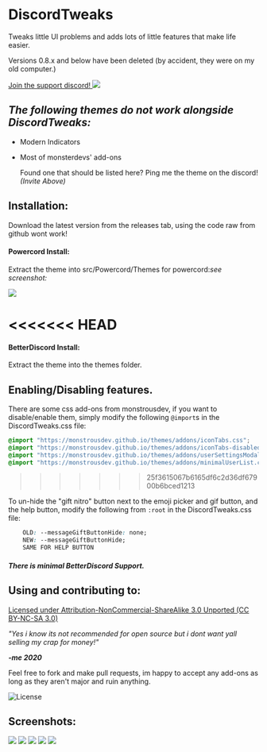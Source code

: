 # DiscordTweaks
Tweaks little UI problems and adds lots of little features that make life easier.

Versions 0.8.x and below have been deleted (by accident, they were on my old computer.)

[Join the support discord! ![](https://4.bp.blogspot.com/-NFqBFAfKkOY/WloTtst5ylI/AAAAAAAADPU/lI0D3TTnzkUpkwnrytecLap-xYCUzLm8ACK4BGAYYCw/s1600/Discord-Logo.gif)]( https://discord.gg/JHrWGtb)

***The following themes do not work alongside DiscordTweaks:***
------------------------------------------------------------

- Modern Indicators
- Most of monsterdevs' add-ons
  
  Found one that should be listed here? Ping me the theme on the discord! *(Invite Above)*


## Installation:

Download the latest version from the releases tab, using the code raw from github wont work!

#### Powercord Install:
Extract the theme into src/Powercord/Themes for powercord:*see screenshot:*

![](https://media.discordapp.net/attachments/695592374021390376/713752904971845642/unknown.png)

<<<<<<< HEAD
=======
#### BetterDiscord Install:
Extract the theme into the themes folder.

## Enabling/Disabling features.
There are some css add-ons from monstrousdev, if you want to disable/enable them, simply modify the following `@import`s in
the DiscordTweaks.css file:

```css
@import "https://monstrousdev.github.io/themes/addons/iconTabs.css";
@import "https://monstrousdev.github.io/themes/addons/iconTabs-disabledGames.css";
@import "https://monstrousdev.github.io/themes/addons/userSettingsModal.css";
@import "https://monstrousdev.github.io/themes/addons/minimalUserList.css";
```
>>>>>>> 25f3615067b6165df6c2d36df67900b6bced1213

To un-hide the "gift nitro" button next to the emoji picker and gif button, and the help button, modify the following from `:root` in the DiscordTweaks.css file:

```css
    OLD: --messageGiftButtonHide: none;
    NEW: --messageGiftButtonHide;
    SAME FOR HELP BUTTON
```

##### There is minimal BetterDiscord Support.

## Using and contributing to:

[Licensed under Attribution-NonCommercial-ShareAlike 3.0 Unported (CC BY-NC-SA 3.0)](https://creativecommons.org/licenses/by-nc-sa/3.0/)

*"Yes i know its not recommended for open source but i dont want yall selling my crap for money!"*

***-me 2020***

Feel free to fork and make pull requests, im happy to accept any add-ons as long as they aren't major and ruin anything.


![License](https://image.prntscr.com/image/y_uiNcjTRMyCeAWRt5VNEw.png)

## Screenshots:
![](https://media.discordapp.net/attachments/539444185262981120/713714620526886923/unknown.png)
![](https://image.prntscr.com/image/fJy6ZzyeR5q0nLUyff7fmw.png)
![](https://image.prntscr.com/image/3JOiXCa8S9ewi-xqWE-hFw.png)
![](https://image.prntscr.com/image/cDDCpknaR6agCqJ5qoQpAQ.png)
![](https://image.prntscr.com/image/oR1K1KWqSYSXzolFNEO1pw.png)

